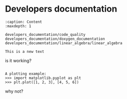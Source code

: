 # Developers documentation

```{toctree}
:caption: Content
:maxdepth: 1

developers_documentation/code_quality
developers_documentation/doxygen_documentation
developers_documentation/linear_algebra/linear_algebra
```

```{admonition} This is my admonition
This is a new text
```

is it working?

```{plot}

A plotting example:
>>> import matplotlib.pyplot as plt
>>> plt.plot([1, 2, 3], [4, 5, 6])

```


why not?
